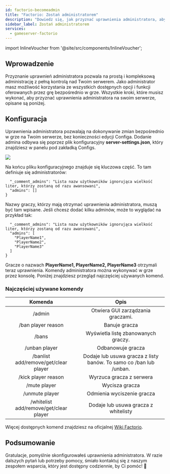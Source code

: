 ```yaml
---
id: factorio-becomeadmin
title: "Factorio: Zostań administratorem"
description: "Dowiedz się, jak przyznać uprawnienia administratora, aby mieć pełną kontrolę nad serwerem i skutecznie zarządzać opcjami w grze → Sprawdź teraz"
sidebar_label: Zostań administratorem
services:
  - gameserver-factorio
---
```


import InlineVoucher from '@site/src/components/InlineVoucher';

## Wprowadzenie
Przyznanie uprawnień administratora pozwala na prostą i kompleksową administrację z pełną kontrolą nad Twoim serwerem. Jako administrator masz możliwość korzystania ze wszystkich dostępnych opcji i funkcji oferowanych przez grę bezpośrednio w grze. Wszystkie kroki, które musisz wykonać, aby przyznać uprawnienia administratora na swoim serwerze, opisane są poniżej.  
<InlineVoucher />

## Konfiguracja

Uprawnienia administratora pozwalają na dokonywanie zmian bezpośrednio w grze na Twoim serwerze, bez konieczności edycji Configa. Dodanie admina odbywa się poprzez plik konfiguracyjny **server-settings.json**, który znajdziesz w panelu pod zakładką Configs.

![](https://screensaver01.zap-hosting.com/index.php/s/nDGgzXfmgzqDrf5/preview)

Na końcu pliku konfiguracyjnego znajduje się kluczowa część. To tam definiuje się administratorów:

```
  "_comment_admins": "Lista nazw użytkowników ignorująca wielkość liter, którzy zostaną od razu awansowani",
  "admins": []
}
```

Nazwy graczy, którzy mają otrzymać uprawnienia administratora, muszą być tam wpisane. Jeśli chcesz dodać kilku adminów, może to wyglądać na przykład tak:

```
  "_comment_admins": "Lista nazw użytkowników ignorująca wielkość liter, którzy zostaną od razu awansowani",
  "admins": [
  	"PlayerName1",
  	"PlayerName2",
  	"PlayerName3"
  ]
}
```

Gracze o nazwach **PlayerName1, PlayerName2, PlayerName3** otrzymali teraz uprawnienia. Komendy administratora można wykonywać w grze przez konsolę. Poniżej znajdziesz przegląd najczęściej używanych komend.



### Najczęściej używane komendy

|                Komenda                 |                         Opis                          |
| :------------------------------------: | :---------------------------------------------------: |
|                 /admin                 |               Otwiera GUI zarządzania graczami.       |
|           /ban player reason           |                          Banuje gracza                |
|                 /bans                  |               Wyświetla listę zbanowanych graczy.     |
|             /unban player              |                         Odbanowuje gracza             |
|  /banlist add/remove/get/clear player  | Dodaje lub usuwa gracza z listy banów. To samo co /ban lub /unban. |
|          /kick player reason           |                         Wyrzuca gracza z serwera      |
|              /mute player              |                         Wycisza gracza                 |
|             /unmute player             |                        Odmienia wyciszenie gracza     |
| /whitelist add/remove/get/clear player |         Dodaje lub usuwa gracza z whitelisty           |

Więcej dostępnych komend znajdziesz na oficjalnej [Wiki Factorio](https://wiki.factorio.com/Console).


## Podsumowanie

Gratulacje, pomyślnie skonfigurowałeś uprawnienia administratora. W razie dalszych pytań lub potrzeby pomocy, śmiało kontaktuj się z naszym zespołem wsparcia, który jest dostępny codziennie, by Ci pomóc! 🙂

<InlineVoucher />